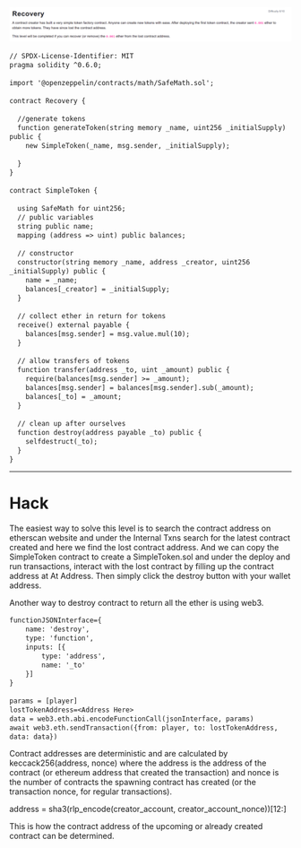 <img src="recovery.png" alt="recovery" />


```
// SPDX-License-Identifier: MIT
pragma solidity ^0.6.0;

import '@openzeppelin/contracts/math/SafeMath.sol';

contract Recovery {

  //generate tokens
  function generateToken(string memory _name, uint256 _initialSupply) public {
    new SimpleToken(_name, msg.sender, _initialSupply);
  
  }
}

contract SimpleToken {

  using SafeMath for uint256;
  // public variables
  string public name;
  mapping (address => uint) public balances;

  // constructor
  constructor(string memory _name, address _creator, uint256 _initialSupply) public {
    name = _name;
    balances[_creator] = _initialSupply;
  }

  // collect ether in return for tokens
  receive() external payable {
    balances[msg.sender] = msg.value.mul(10);
  }

  // allow transfers of tokens
  function transfer(address _to, uint _amount) public { 
    require(balances[msg.sender] >= _amount);
    balances[msg.sender] = balances[msg.sender].sub(_amount);
    balances[_to] = _amount;
  }

  // clean up after ourselves
  function destroy(address payable _to) public {
    selfdestruct(_to);
  }
}
```

<hr />

# Hack

The easiest way to solve this level is to search the contract address on etherscan website and under the Internal Txns search for the latest contract created and here we find the lost contract address. And we can copy the SimpleToken contract to create a SimpleToken.sol and under the deploy and run transactions, interact with the lost contract by filling up the contract address at At Address. Then simply click the destroy button with your wallet address.

Another way to destroy contract to return all the ether is using web3.

```
functionJSONInterface={
    name: 'destroy',
    type: 'function',
    inputs: [{
        type: 'address',
        name: '_to'
    }]
}

params = [player]
lostTokenAddress=<Address Here>
data = web3.eth.abi.encodeFunctionCall(jsonInterface, params)
await web3.eth.sendTransaction({from: player, to: lostTokenAddress, data: data})
```

Contract addresses are deterministic and are calculated by keccack256(address, nonce) where the address is the address of the contract (or ethereum address that created the transaction) and nonce is the number of contracts the spawning contract has created (or the transaction nonce, for regular transactions).

address = sha3(rlp_encode(creator_account, creator_account_nonce))[12:]

This is how the contract address of the upcoming or already created contract can be determined.